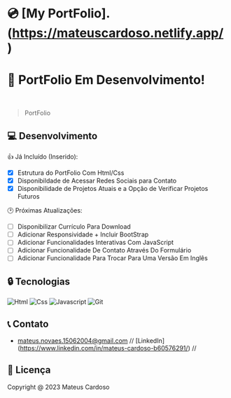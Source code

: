 # 💿 [My PortFolio].(https://mateuscardoso.netlify.app/)

<h1>🔎 PortFolio Em Desenvolvimento!</h1> <br>

> PortFolio

## 💻 Desenvolvimento

👍 Já Incluído (Inserido):
- [x] Estrutura do PortFolio Com Html/Css
- [x] Disponibildade de Acessar Redes Sociais para Contato
- [x] Disponibilidade de Projetos Atuais e a Opção de Verificar Projetos Futuros 

🕑 Próximas Atualizações:
- [ ] Disponibilizar Currículo Para Download
- [ ] Adicionar Responsividade + Incluir BootStrap
- [ ] Adicionar Funcionalidades Interativas Com JavaScript
- [ ] Adicionar Funcionalidade De Contato Através Do Formulário
- [ ] Adicionar Funcionalidade Para Trocar Para Uma Versão Em Inglês

## 🔒 Tecnologias
![Html](https://img.shields.io/badge/HTML5-E34F26?style=for-the-badge&logo=html5&logoColor=white)
![Css](https://img.shields.io/badge/CSS3-1572B6?style=for-the-badge&logo=css3&logoColor=white)
![Javascript](https://img.shields.io/badge/JavaScript-F7DF1E?style=for-the-badge&logo=javascript&logoColor=black)
![Git](https://img.shields.io/badge/GIT-E44C30?style=for-the-badge&logo=git&logoColor=white)

## 📞 Contato
- mateus.novaes.15062004@gmail.com // [LinkedIn] (https://www.linkedin.com/in/mateus-cardoso-b60576291/) // 

## 📑 Licença

Copyright @ 2023 Mateus Cardoso